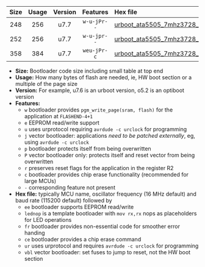 |Size|Usage|Version|Features|Hex file|
|:-:|:-:|:-:|:-:|:--|
|248|256|u7.7|`w-u-jPr--`|[urboot_ata5505_7mhz3728_115200bps_lednop_ur_vbl.hex](https://raw.githubusercontent.com/stefanrueger/urboot.hex/main/mcus/ata5505/fcpu_7mhz3728/115200_bps/urboot_ata5505_7mhz3728_115200bps_lednop_ur_vbl.hex)|
|252|256|u7.7|`w-u-jpr--`|[urboot_ata5505_7mhz3728_115200bps_lednop_fr_ur_vbl.hex](https://raw.githubusercontent.com/stefanrueger/urboot.hex/main/mcus/ata5505/fcpu_7mhz3728/115200_bps/urboot_ata5505_7mhz3728_115200bps_lednop_fr_ur_vbl.hex)|
|358|384|u7.7|`weu-jPr-c`|[urboot_ata5505_7mhz3728_115200bps_ee_lednop_fr_ce_ur_vbl.hex](https://raw.githubusercontent.com/stefanrueger/urboot.hex/main/mcus/ata5505/fcpu_7mhz3728/115200_bps/urboot_ata5505_7mhz3728_115200bps_ee_lednop_fr_ce_ur_vbl.hex)|

- **Size:** Bootloader code size including small table at top end
- **Usage:** How many bytes of flash are needed, ie, HW boot section or a multiple of the page size
- **Version:** For example, u7.6 is an urboot version, o5.2 is an optiboot version
- **Features:**
  + `w` bootloader provides `pgm_write_page(sram, flash)` for the application at `FLASHEND-4+1`
  + `e` EEPROM read/write support
  + `u` uses urprotocol requiring `avrdude -c urclock` for programming
  + `j` vector bootloader: applications *need to be patched externally*, eg, using `avrdude -c urclock`
  + `p` bootloader protects itself from being overwritten
  + `P` vector bootloader only: protects itself and reset vector from being overwritten
  + `r` preserves reset flags for the application in the register R2
  + `c` bootloader provides chip erase functionality (recommended for large MCUs)
  + `-` corresponding feature not present
- **Hex file:** typically MCU name, oscillator frequency (16 MHz default) and baud rate (115200 default) followed by
  + `ee` bootloader supports EEPROM read/write
  + `lednop` is a template bootloader with `mov rx,rx` nops as placeholders for LED operations
  + `fr` bootloader provides non-essential code for smoother error handing
  + `ce` bootloader provides a chip erase command
  + `ur` uses urprotocol and requires `avrdude -c urclock` for programming
  + `vbl` vector bootloader: set fuses to jump to reset, not the HW boot section
